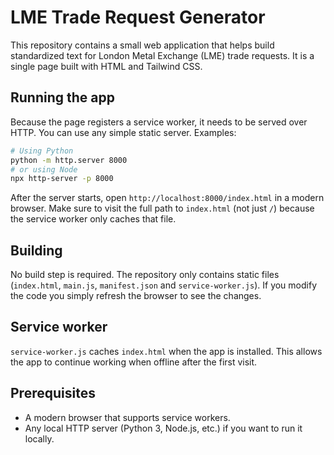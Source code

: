# LME Trade Request Generator

This repository contains a small web application that helps build standardized text for London Metal Exchange (LME) trade requests. It is a single page built with HTML and Tailwind CSS.

## Running the app

Because the page registers a service worker, it needs to be served over HTTP. You can use any simple static server. Examples:

```bash
# Using Python
python -m http.server 8000
# or using Node
npx http-server -p 8000
```

After the server starts, open `http://localhost:8000/index.html` in a modern browser.
Make sure to visit the full path to `index.html` (not just `/`) because the service worker only caches that file.

## Building

No build step is required. The repository only contains static files (`index.html`, `main.js`, `manifest.json` and `service-worker.js`). If you modify the code you simply refresh the browser to see the changes.

## Service worker

`service-worker.js` caches `index.html` when the app is installed. This allows the app to continue working when offline after the first visit.

## Prerequisites

- A modern browser that supports service workers.
- Any local HTTP server (Python 3, Node.js, etc.) if you want to run it locally.
